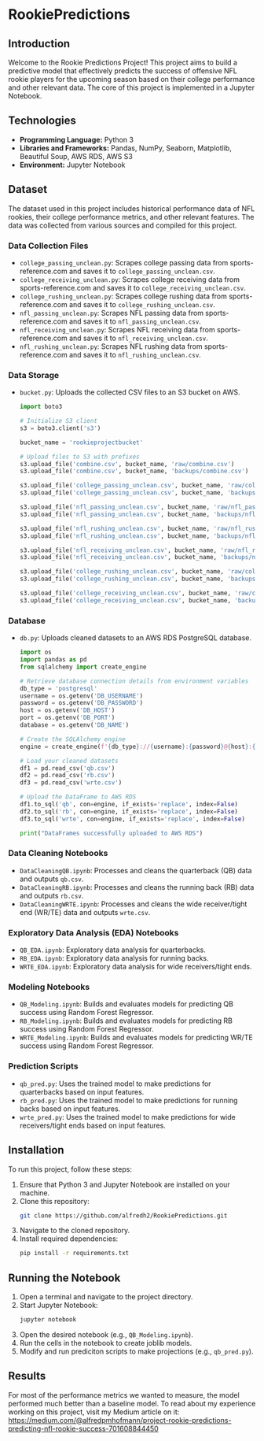 # RookiePredictions

## Introduction
Welcome to the Rookie Predictions Project! This project aims to build a predictive model that effectively predicts the success of offensive NFL rookie players for the upcoming season based on their college performance and other relevant data. The core of this project is implemented in a Jupyter Notebook.

## Technologies
- **Programming Language:** Python 3
- **Libraries and Frameworks:** Pandas, NumPy, Seaborn, Matplotlib, Beautiful Soup, AWS RDS, AWS S3
- **Environment:** Jupyter Notebook

## Dataset
The dataset used in this project includes historical performance data of NFL rookies, their college performance metrics, and other relevant features. The data was collected from various sources and compiled for this project.

### Data Collection Files
- `college_passing_unclean.py`: Scrapes college passing data from sports-reference.com and saves it to `college_passing_unclean.csv`.
- `college_receiving_unclean.py`: Scrapes college receiving data from sports-reference.com and saves it to `college_receiving_unclean.csv`.
- `college_rushing_unclean.py`: Scrapes college rushing data from sports-reference.com and saves it to `college_rushing_unclean.csv`.
- `nfl_passing_unclean.py`: Scrapes NFL passing data from sports-reference.com and saves it to `nfl_passing_unclean.csv`.
- `nfl_receiving_unclean.py`: Scrapes NFL receiving data from sports-reference.com and saves it to `nfl_receiving_unclean.csv`.
- `nfl_rushing_unclean.py`: Scrapes NFL rushing data from sports-reference.com and saves it to `nfl_rushing_unclean.csv`.

### Data Storage
- `bucket.py`: Uploads the collected CSV files to an S3 bucket on AWS.
  ```python
  import boto3

  # Initialize S3 client
  s3 = boto3.client('s3')

  bucket_name = 'rookieprojectbucket'

  # Upload files to S3 with prefixes
  s3.upload_file('combine.csv', bucket_name, 'raw/combine.csv')
  s3.upload_file('combine.csv', bucket_name, 'backups/combine.csv')

  s3.upload_file('college_passing_unclean.csv', bucket_name, 'raw/college_passing_unclean.csv')
  s3.upload_file('college_passing_unclean.csv', bucket_name, 'backups/college_passing_unclean.csv')

  s3.upload_file('nfl_passing_unclean.csv', bucket_name, 'raw/nfl_passing_unclean.csv')
  s3.upload_file('nfl_passing_unclean.csv', bucket_name, 'backups/nfl_passing_unclean.csv')

  s3.upload_file('nfl_rushing_unclean.csv', bucket_name, 'raw/nfl_rushing_unclean.csv')
  s3.upload_file('nfl_rushing_unclean.csv', bucket_name, 'backups/nfl_rushing_unclean.csv')

  s3.upload_file('nfl_receiving_unclean.csv', bucket_name, 'raw/nfl_receiving_unclean.csv')
  s3.upload_file('nfl_receiving_unclean.csv', bucket_name, 'backups/nfl_receiving_unclean.csv')

  s3.upload_file('college_rushing_unclean.csv', bucket_name, 'raw/college_rushing_unclean.csv')
  s3.upload_file('college_rushing_unclean.csv', bucket_name, 'backups/college_rushing_unclean.csv')

  s3.upload_file('college_receiving_unclean.csv', bucket_name, 'raw/college_receiving_unclean.csv')
  s3.upload_file('college_receiving_unclean.csv', bucket_name, 'backups/college_receiving_unclean.csv')
  ```

### Database
- `db.py`: Uploads cleaned datasets to an AWS RDS PostgreSQL database.
  ```python
  import os
  import pandas as pd
  from sqlalchemy import create_engine

  # Retrieve database connection details from environment variables
  db_type = 'postgresql'
  username = os.getenv('DB_USERNAME')
  password = os.getenv('DB_PASSWORD')
  host = os.getenv('DB_HOST')
  port = os.getenv('DB_PORT')
  database = os.getenv('DB_NAME')

  # Create the SQLAlchemy engine
  engine = create_engine(f'{db_type}://{username}:{password}@{host}:{port}/{database}')

  # Load your cleaned datasets
  df1 = pd.read_csv('qb.csv')
  df2 = pd.read_csv('rb.csv')
  df3 = pd.read_csv('wrte.csv')

  # Upload the DataFrame to AWS RDS
  df1.to_sql('qb', con=engine, if_exists='replace', index=False)
  df2.to_sql('rb', con=engine, if_exists='replace', index=False)
  df3.to_sql('wrte', con=engine, if_exists='replace', index=False)

  print("DataFrames successfully uploaded to AWS RDS")
  ```

### Data Cleaning Notebooks
- `DataCleaningQB.ipynb`: Processes and cleans the quarterback (QB) data and outputs `qb.csv`.
- `DataCleaningRB.ipynb`: Processes and cleans the running back (RB) data and outputs `rb.csv`.
- `DataCleaningWRTE.ipynb`: Processes and cleans the wide receiver/tight end (WR/TE) data and outputs `wrte.csv`.

### Exploratory Data Analysis (EDA) Notebooks
- `QB_EDA.ipynb`: Exploratory data analysis for quarterbacks.
- `RB_EDA.ipynb`: Exploratory data analysis for running backs.
- `WRTE_EDA.ipynb`: Exploratory data analysis for wide receivers/tight ends.

### Modeling Notebooks
- `QB_Modeling.ipynb`: Builds and evaluates models for predicting QB success using Random Forest Regressor.
- `RB_Modeling.ipynb`: Builds and evaluates models for predicting RB success using Random Forest Regressor.
- `WRTE_Modeling.ipynb`: Builds and evaluates models for predicting WR/TE success using Random Forest Regressor.

### Prediction Scripts
- `qb_pred.py`: Uses the trained model to make predictions for quarterbacks based on input features.
- `rb_pred.py`: Uses the trained model to make predictions for running backs based on input features.
- `wrte_pred.py`: Uses the trained model to make predictions for wide receivers/tight ends based on input features.

## Installation
To run this project, follow these steps:

1. Ensure that Python 3 and Jupyter Notebook are installed on your machine.
2. Clone this repository:
   ```bash
   git clone https://github.com/alfredh2/RookiePredictions.git
   ```
3. Navigate to the cloned repository.
4. Install required dependencies:
   ```bash
   pip install -r requirements.txt
   ```

## Running the Notebook
1. Open a terminal and navigate to the project directory.
2. Start Jupyter Notebook:
   ```bash
   jupyter notebook
   ```
3. Open the desired notebook (e.g., `QB_Modeling.ipynb`).
4. Run the cells in the notebook to create joblib models.
5. Modify and run prediciton scripts to make projections (e.g., `qb_pred.py`).

## Results
For most of the performance metrics we wanted to measure, the model performed much better than a baseline model. To read about my experience working on this project, visit my Medium article on it: https://medium.com/@alfredpmhofmann/project-rookie-predictions-predicting-nfl-rookie-success-701608844450
